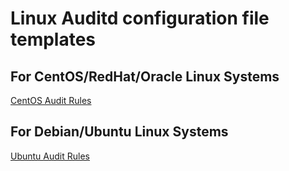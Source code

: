 # Linux Auditd configuration file templates

## For CentOS/RedHat/Oracle Linux Systems
[CentOS Audit Rules](https://github.com/15U12U/auditd/blob/main/centos-audit.rules)

## For Debian/Ubuntu Linux Systems
[Ubuntu Audit Rules](https://github.com/15U12U/auditd/blob/main/ubuntu-audit.rules)

